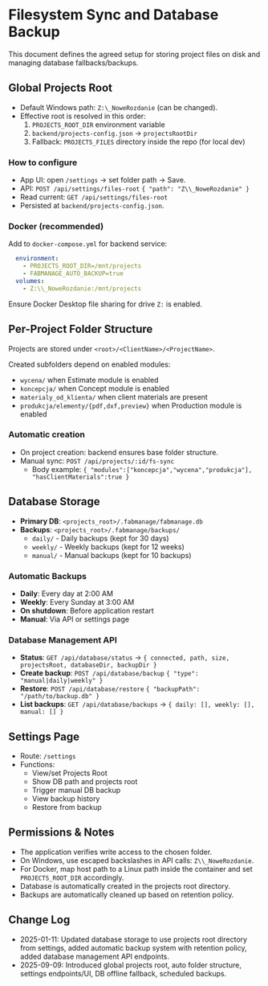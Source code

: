 # Filesystem Sync and Database Backup

This document defines the agreed setup for storing project files on disk and managing database fallbacks/backups.

## Global Projects Root
- Default Windows path: `Z:\_NoweRozdanie` (can be changed).
- Effective root is resolved in this order:
  1) `PROJECTS_ROOT_DIR` environment variable
  2) `backend/projects-config.json` → `projectsRootDir`
  3) Fallback: `PROJECTS_FILES` directory inside the repo (for local dev)

### How to configure
- App UI: open `/settings` → set folder path → Save.
- API: `POST /api/settings/files-root` `{ "path": "Z\\_NoweRozdanie" }`
- Read current: `GET /api/settings/files-root`
- Persisted at `backend/projects-config.json`.

### Docker (recommended)
Add to `docker-compose.yml` for backend service:
```yaml
  environment:
    - PROJECTS_ROOT_DIR=/mnt/projects
    - FABMANAGE_AUTO_BACKUP=true
  volumes:
    - Z:\\_NoweRozdanie:/mnt/projects
```
Ensure Docker Desktop file sharing for drive `Z:` is enabled.

## Per-Project Folder Structure
Projects are stored under `<root>/<ClientName>/<ProjectName>`.

Created subfolders depend on enabled modules:
- `wycena/` when Estimate module is enabled
- `koncepcja/` when Concept module is enabled
- `materialy_od_klienta/` when client materials are present
- `produkcja/elementy/{pdf,dxf,preview}` when Production module is enabled

### Automatic creation
- On project creation: backend ensures base folder structure.
- Manual sync: `POST /api/projects/:id/fs-sync`
  - Body example: `{ "modules":["koncepcja","wycena","produkcja"], "hasClientMaterials":true }`

## Database Storage
- **Primary DB**: `<projects_root>/.fabmanage/fabmanage.db`
- **Backups**: `<projects_root>/.fabmanage/backups/`
  - `daily/` - Daily backups (kept for 30 days)
  - `weekly/` - Weekly backups (kept for 12 weeks)
  - `manual/` - Manual backups (kept for 10 backups)

### Automatic Backups
- **Daily**: Every day at 2:00 AM
- **Weekly**: Every Sunday at 3:00 AM
- **On shutdown**: Before application restart
- **Manual**: Via API or settings page

### Database Management API
- **Status**: `GET /api/database/status` → `{ connected, path, size, projectsRoot, databaseDir, backupDir }`
- **Create backup**: `POST /api/database/backup` `{ "type": "manual|daily|weekly" }`
- **Restore**: `POST /api/database/restore` `{ "backupPath": "/path/to/backup.db" }`
- **List backups**: `GET /api/database/backups` → `{ daily: [], weekly: [], manual: [] }`

## Settings Page
- Route: `/settings`
- Functions:
  - View/set Projects Root
  - Show DB path and projects root
  - Trigger manual DB backup
  - View backup history
  - Restore from backup

## Permissions & Notes
- The application verifies write access to the chosen folder.
- On Windows, use escaped backslashes in API calls: `Z\\_NoweRozdanie`.
- For Docker, map host path to a Linux path inside the container and set `PROJECTS_ROOT_DIR` accordingly.
- Database is automatically created in the projects root directory.
- Backups are automatically cleaned up based on retention policy.

## Change Log
- 2025-01-11: Updated database storage to use projects root directory from settings, added automatic backup system with retention policy, added database management API endpoints.
- 2025-09-09: Introduced global projects root, auto folder structure, settings endpoints/UI, DB offline fallback, scheduled backups.

